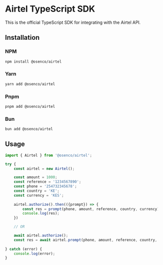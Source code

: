 # Airtel TypeScript SDK

This is the official TypeScript SDK for integrating with the Airtel API.

## Installation

### NPM

```bash
npm install @osenco/airtel
```

### Yarn

```bash
yarn add @osenco/airtel
```

### Pnpm

```bash
pnpm add @osenco/airtel
```

### Bun

```bash
bun add @osenco/airtel
```

## Usage

```typescript
import { Airtel } from '@osenco/airtel';

try {
    const airtel = new Airtel();

    const amount = 1000;
    const reference = '1234567890';
    const phone = '254732345678';
    const country = 'KE';
    const currency = 'KES';
    
    airtel.authorize().then(({prompt}) => {
        const res = prompt(phone, amount, reference, country, currency)
        console.log(res);
    })

    // OR

    await airtel.authorize();
    const res = await airtel.prompt(phone, amount, reference, country, currency);
    
} catch (error) {
    console.log(error);
}
```
